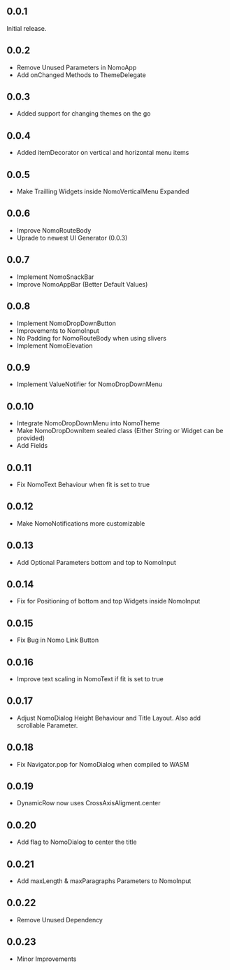## 0.0.1

Initial release.

## 0.0.2

- Remove Unused Parameters in NomoApp
- Add onChanged Methods to ThemeDelegate

## 0.0.3

- Added support for changing themes on the go

## 0.0.4

- Added itemDecorator on vertical and horizontal menu items

## 0.0.5

- Make Trailling Widgets inside NomoVerticalMenu Expanded

## 0.0.6

- Improve NomoRouteBody
- Uprade to newest UI Generator (0.0.3)

## 0.0.7

- Implement NomoSnackBar
- Improve NomoAppBar (Better Default Values)

## 0.0.8

- Implement NomoDropDownButton
- Improvements to NomoInput
- No Padding for NomoRouteBody when using slivers
- Implement NomoElevation

## 0.0.9

- Implement ValueNotifier for NomoDropDownMenu

## 0.0.10

- Integrate NomoDropDownMenu into NomoTheme
- Make NomoDropDownItem sealed class (Either String or Widget can be provided)
- Add Fields

## 0.0.11

- Fix NomoText Behaviour when fit is set to true

## 0.0.12

- Make NomoNotifications more customizable

## 0.0.13

- Add Optional Parameters bottom and top to NomoInput

## 0.0.14

- Fix for Positioning of bottom and top Widgets inside NomoInput

## 0.0.15

- Fix Bug in Nomo Link Button

## 0.0.16

- Improve text scaling in NomoText if fit is set to true

## 0.0.17

- Adjust NomoDialog Height Behaviour and Title Layout. Also add scrollable Parameter.

## 0.0.18

- Fix Navigator.pop for NomoDialog when compiled to WASM

## 0.0.19

- DynamicRow now uses CrossAxisAligment.center

## 0.0.20

- Add flag to NomoDialog to center the title

## 0.0.21

- Add maxLength & maxParagraphs Parameters to NomoInput

## 0.0.22

- Remove Unused Dependency

## 0.0.23

- Minor Improvements
